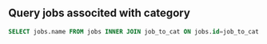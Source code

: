 
## Query jobs associted with category

``` SQL
SELECT jobs.name FROM jobs INNER JOIN job_to_cat ON jobs.id=job_to_cat.job_id WHERE category_id={category_id};
```